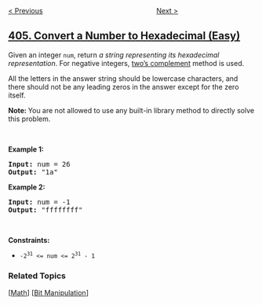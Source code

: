 <!--|This file generated by command(leetcode description); DO NOT EDIT.    |-->
<!--+----------------------------------------------------------------------+-->
<!--|@author    openset <openset.wang@gmail.com>                           |-->
<!--|@link      https://github.com/openset                                 |-->
<!--|@home      https://github.com/openset/leetcode                        |-->
<!--+----------------------------------------------------------------------+-->

[< Previous](../sum-of-left-leaves "Sum of Left Leaves")
　　　　　　　　　　　　　　　　
[Next >](../queue-reconstruction-by-height "Queue Reconstruction by Height")

## [405. Convert a Number to Hexadecimal (Easy)](https://leetcode.com/problems/convert-a-number-to-hexadecimal "数字转换为十六进制数")

<p>Given an integer <code>num</code>, return <em>a string representing its hexadecimal representation</em>. For negative integers, <a href="https://en.wikipedia.org/wiki/Two%27s_complement" target="_blank">two&rsquo;s complement</a> method is used.</p>

<p>All the letters in the answer string should be lowercase characters, and there should not be any leading zeros in the answer except for the zero itself.</p>

<p><strong>Note:&nbsp;</strong>You are not allowed to use any built-in library method to directly solve this problem.</p>

<p>&nbsp;</p>
<p><strong>Example 1:</strong></p>
<pre><strong>Input:</strong> num = 26
<strong>Output:</strong> "1a"
</pre><p><strong>Example 2:</strong></p>
<pre><strong>Input:</strong> num = -1
<strong>Output:</strong> "ffffffff"
</pre>
<p>&nbsp;</p>
<p><strong>Constraints:</strong></p>

<ul>
	<li><code>-2<sup>31</sup> &lt;= num &lt;= 2<sup>31</sup> - 1</code></li>
</ul>

### Related Topics
  [[Math](../../tag/math/README.md)]
  [[Bit Manipulation](../../tag/bit-manipulation/README.md)]
